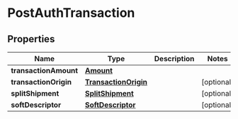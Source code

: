 

# PostAuthTransaction

## Properties

Name | Type | Description | Notes
------------ | ------------- | ------------- | -------------
**transactionAmount** | [**Amount**](Amount.md) |  | 
**transactionOrigin** | [**TransactionOrigin**](TransactionOrigin.md) |  |  [optional]
**splitShipment** | [**SplitShipment**](SplitShipment.md) |  |  [optional]
**softDescriptor** | [**SoftDescriptor**](SoftDescriptor.md) |  |  [optional]



